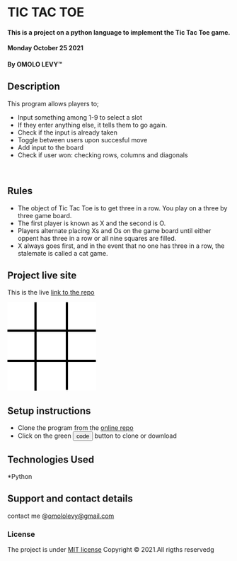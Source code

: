 # TIC TAC TOE
#### This is a project on a python language to implement the Tic Tac Toe game.
 
 **Monday October 25 2021**
#### By **OMOLO LEVY**&trade;

## Description
This program allows players to;

* Input something among 1-9 to select a slot
* If they enter anything else, it tells them to go again.
* Check if the input is already taken
* Toggle between users upon succesful move
* Add input to the board
* Check if user won: checking rows, columns and diagonals
</br>


## Rules
* The object of Tic Tac Toe is to get three in a row. You play on a three by three game board. 
* The first player is known as X and the second is O. 
* Players alternate placing Xs and Os on the game board until either oppent has three in a row or all nine squares are filled. 
* X always goes first, and in the event that no one has three in a row, the stalemate is called a cat game.



## Project live site
  This is the live [link to the repo ](https://github.com/omololevy/Tic-Tac-Toe)

  ![Image](./assets/Tic-tac-toe.gif)

## Setup instructions
* Clone the program from the [online repo](https://github.com/omololevy/Tic-Tac-Toe)
* Click on the green <button>code </button> button to clone or download



## Technologies Used
*Python

## Support and contact details
contact me @omololevy@gmail.com
### License
The project is under [MIT license](https://github.com/omololevy/Tic-Tac-Toe/blob/master/LICENSE) 
Copyright &copy; 2021.All rigths reservedg
  